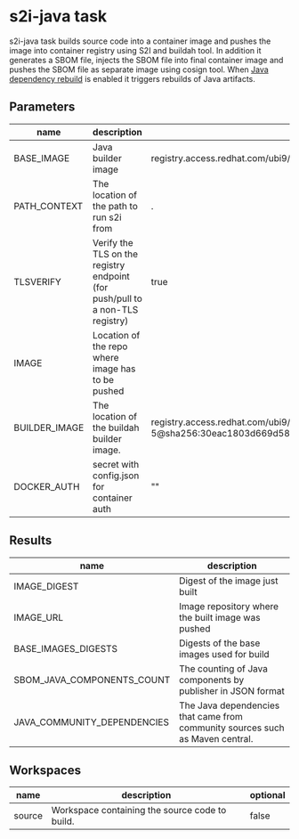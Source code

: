 # s2i-java task

s2i-java task builds source code into a container image and pushes the image into container registry using S2I and buildah tool.
In addition it generates a SBOM file, injects the SBOM file into final container image and pushes the SBOM file as separate image using cosign tool.
When [Java dependency rebuild](https://redhat-appstudio.github.io/docs.stonesoup.io/Documentation/main/cli/proc_enabled_java_dependencies.html) is enabled it triggers rebuilds of Java artifacts.


## Parameters
|name|description|default value|required|
|---|---|---|---|
|BASE_IMAGE|Java builder image|registry.access.redhat.com/ubi9/openjdk-17:1.13-10.1669632202|false|
|PATH_CONTEXT|The location of the path to run s2i from|.|false|
|TLSVERIFY|Verify the TLS on the registry endpoint (for push/pull to a non-TLS registry)|true|false|
|IMAGE|Location of the repo where image has to be pushed||true|
|BUILDER_IMAGE|The location of the buildah builder image.|registry.access.redhat.com/ubi9/buildah:9.1.0-5@sha256:30eac1803d669d58c033838076a946156e49018e0d4f066d94896f0cc32030af|false|
|DOCKER_AUTH|secret with config.json for container auth|""|false|

## Results
|name|description|
|---|---|
|IMAGE_DIGEST|Digest of the image just built|
|IMAGE_URL|Image repository where the built image was pushed|
|BASE_IMAGES_DIGESTS|Digests of the base images used for build|
|SBOM_JAVA_COMPONENTS_COUNT|The counting of Java components by publisher in JSON format|
|JAVA_COMMUNITY_DEPENDENCIES|The Java dependencies that came from community sources such as Maven central.|

## Workspaces
|name|description|optional|
|---|---|---|
|source|Workspace containing the source code to build.|false|
